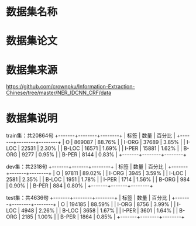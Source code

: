 # 数据集名称
# 数据集论文
# 数据集来源
https://github.com/crownpku/Information-Extraction-Chinese/tree/master/NER_IDCNN_CRF/data

# 数据集说明
train集：共20864句
+-------+--------+--------+
|  标签 |  数量  | 百分比 |
+-------+--------+--------+
|   O   | 869087 | 88.76% |
| I-ORG | 37689  | 3.85%  |
| I-LOC | 22531  | 2.30%  |
| B-LOC | 16571  | 1.69%  |
| I-PER | 15881  | 1.62%  |
| B-ORG |  9277  | 0.95%  |
| B-PER |  8144  | 0.83%  |
+-------+--------+--------+

dev集：共2318句
+-------+-------+--------+
|  标签 |  数量 | 百分比 |
+-------+-------+--------+
|   O   | 97811 | 89.02% |
| I-ORG |  3945 | 3.59%  |
| I-LOC |  2581 | 2.35%  |
| B-LOC |  1951 | 1.78%  |
| I-PER |  1714 | 1.56%  |
| B-ORG |  984  | 0.90%  |
| B-PER |  884  | 0.80%  |
+-------+-------+--------+

test集：共4636句
+-------+--------+--------+
|  标签 |  数量  | 百分比 |
+-------+--------+--------+
|   O   | 194185 | 88.59% |
| I-ORG |  8756  | 3.99%  |
| I-LOC |  4948  | 2.26%  |
| B-LOC |  3658  | 1.67%  |
| I-PER |  3601  | 1.64%  |
| B-ORG |  2185  | 1.00%  |
| B-PER |  1864  | 0.85%  |
+-------+--------+--------+



